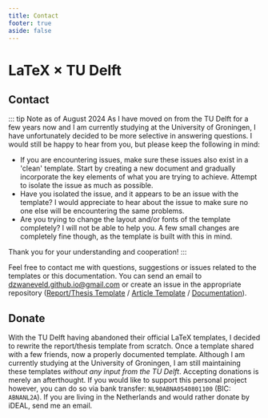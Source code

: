 ```yaml
---
title: Contact
footer: true
aside: false
---
```


# LaTeX × TU Delft

## Contact

::: tip Note as of August 2024
As I have moved on from the TU Delft for a few years now and I am currently studying at the University of Groningen, I have unfortunately decided to be more selective in answering questions. I would still be happy to hear from you, but please keep the following in mind:

- If you are encountering issues, make sure these issues also exist in a 'clean' template. Start by creating a new document and gradually incorporate the key elements of what you are trying to achieve. Attempt to isolate the issue as much as possible.
-  Have you isolated the issue, and it appears to be an issue with the template? I would appreciate to hear about the issue to make sure no one else will be encountering the same problems. 
- Are you trying to change the layout and/or fonts of the template completely? I will not be able to help you. A few small changes are completely fine though, as the template is built with this in mind.

Thank you for your understanding and cooperation!
:::

Feel free to contact me with questions, suggestions or issues related to the templates or this documentation. You can send an email to [dzwaneveld.github.io@gmail.com](mailto:dzwaneveld.github.io@gmail.com) or create an issue in the appropriate repository ([Report/Thesis Template](https://github.com/dzwaneveld/tudelft-report-thesis-template) / [Article Template](https://github.com/dzwaneveld/tudelft-article-template) / [Documentation](https://github.com/dzwaneveld/dzwaneveld.github.io)). 

## Donate

With the TU Delft having abandoned their official LaTeX templates, I decided to rewrite the report/thesis template from scratch. Once a template shared with a few friends, now a properly documented template. Although I am currently studying at the University of Groningen, I am still maintaining these templates _without any input from the TU Delft_. Accepting donations is merely an afterthought. If you would like to support this personal project however, you can do so via bank transfer: `NL90ABNA0540801100` (BIC: `ABNANL2A`). If you are living in the Netherlands and would rather donate by iDEAL, send me an email. 
